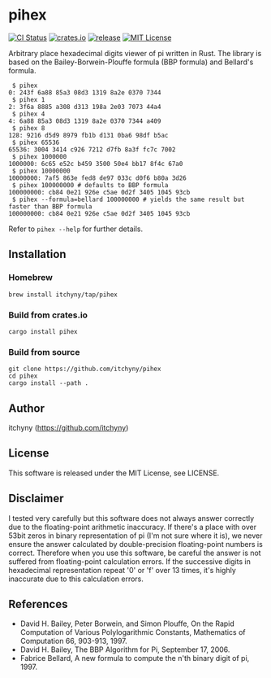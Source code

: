 # pihex
[![CI Status](https://github.com/itchyny/pihex/actions/workflows/ci.yaml/badge.svg?branch=main)](https://github.com/itchyny/pihex/actions?query=branch:main)
[![crates.io](https://img.shields.io/crates/v/pihex.svg)](https://crates.io/crates/pihex)
[![release](https://img.shields.io/github/release/itchyny/pihex/all.svg)](https://github.com/itchyny/pihex/releases)
[![MIT License](https://img.shields.io/badge/license-MIT-blue.svg)](https://github.com/itchyny/pihex/blob/main/LICENSE)

Arbitrary place hexadecimal digits viewer of pi written in Rust.
The library is based on the Bailey-Borwein-Plouffe formula (BBP formula) and Bellard's formula.

```
 $ pihex
0: 243f 6a88 85a3 08d3 1319 8a2e 0370 7344
 $ pihex 1
2: 3f6a 8885 a308 d313 198a 2e03 7073 44a4
 $ pihex 4
4: 6a88 85a3 08d3 1319 8a2e 0370 7344 a409
 $ pihex 8
128: 9216 d5d9 8979 fb1b d131 0ba6 98df b5ac
 $ pihex 65536
65536: 3004 3414 c926 7212 d7fb 8a3f fc7c 7002
 $ pihex 1000000
1000000: 6c65 e52c b459 3500 50e4 bb17 8f4c 67a0
 $ pihex 10000000
10000000: 7af5 863e fed8 de97 033c d0f6 b80a 3d26
 $ pihex 100000000 # defaults to BBP formula
100000000: cb84 0e21 926e c5ae 0d2f 3405 1045 93cb
 $ pihex --formula=bellard 100000000 # yields the same result but faster than BBP formula
100000000: cb84 0e21 926e c5ae 0d2f 3405 1045 93cb
```
Refer to `pihex --help` for further details.

## Installation
### Homebrew
```shell
brew install itchyny/tap/pihex
```

### Build from crates.io
```shell
cargo install pihex
```

### Build from source
```shell
git clone https://github.com/itchyny/pihex
cd pihex
cargo install --path .
```

## Author
itchyny (<https://github.com/itchyny>)

## License
This software is released under the MIT License, see LICENSE.

## Disclaimer
I tested very carefully but this software does not always answer correctly due to the floating-point arithmetic inaccuracy.
If there's a place with over 53bit zeros in binary representation of pi (I'm not sure where it is), we never ensure the answer calculated by double-precision floating-point numbers is correct.
Therefore when you use this software, be careful the answer is not suffered from floating-point calculation errors.
If the successive digits in hexadecimal representation repeat '0' or 'f' over 13 times, it's highly inaccurate due to this calculation errors.

## References
- David H. Bailey, Peter Borwein, and Simon Plouffe, On the Rapid Computation of Various Polylogarithmic Constants, Mathematics of Computation 66, 903-913, 1997.
- David H. Bailey, The BBP Algorithm for Pi, September 17, 2006.
- Fabrice Bellard, A new formula to compute the n'th binary digit of pi, 1997.

